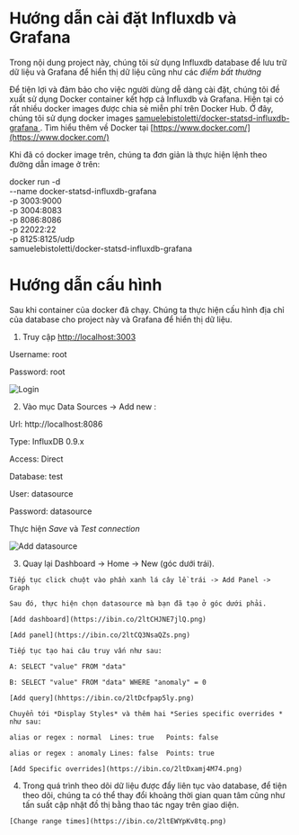 # **Hướng dẫn cài đặt Influxdb và Grafana**
  Trong nội dung project này, chúng tôi sử dụng Influxdb database để lưu trữ dữ liệu và Grafana để hiển thị dữ liệu cũng như các *điểm bất thường*

  Để tiện lợi và đảm bảo cho việc người dùng dễ dàng cài đặt, chúng tôi đề xuất sử dụng Docker container kết hợp cả Influxdb và Grafana. Hiện tại có rất nhiều docker images được chia sẻ miễn phí trên Docker Hub. Ở đây, chúng tôi sử dụng docker images [samuelebistoletti/docker-statsd-influxdb-grafana
](https://github.com/samuelebistoletti/docker-statsd-influxdb-grafana). Tìm hiểu thêm về Docker tại [https://www.docker.com/](https://www.docker.com/)

  Khi đã có docker image trên, chúng ta đơn giản là thực hiện lệnh theo đường dẫn image ở trên:

  docker run -d \
  --name docker-statsd-influxdb-grafana \
  -p 3003:9000 \
  -p 3004:8083 \
  -p 8086:8086 \
  -p 22022:22 \
  -p 8125:8125/udp \
  samuelebistoletti/docker-statsd-influxdb-grafana

# **Hướng dẫn cấu hình**

  Sau khi container của docker đã chạy. Chúng ta thực hiện cấu hình địa chỉ của database cho project này và Grafana để hiển thị dữ liệu.

  1. Truy cập [http://localhost:3003](http://localhost:3003)
  
  Username: root

  Password: root
  
  ![Login](https://ibin.co/2ltBXPonh6zY.png)
  
  2. Vào mục Data Sources -> Add new :

  Url: http://localhost:8086
  
  Type: InfluxDB 0.9.x
  
  Access: Direct
  
  Database: test
  
  User: datasource
  
  Password: datasource
  
  Thực hiện *Save* và *Test connection*
  
  ![Add datasource](https://ibin.co/2ltCWIXCd9kB.png)

  3. Quay lại Dashboard -> Home -> New (góc dưới trái).

    Tiếp tục click chuột vào phần xanh lá cây lề trái -> Add Panel -> Graph
  
    Sau đó, thực hiện chọn datasource mà bạn đã tạo ở góc dưới phải.
    
    [Add dashboard](https://ibin.co/2ltCHJNE7jlQ.png)
    
    [Add panel](https://ibin.co/2ltCQ3NsaQZs.png)
    
    Tiếp tục tạo hai câu truy vấn như sau:

    A: SELECT "value" FROM "data"
    
    B: SELECT "value" FROM "data" WHERE "anomaly" = 0

    [Add query](hhttps://ibin.co/2ltDcfpap5ly.png)
    
    Chuyển tới *Display Styles* và thêm hai *Series specific overrides * như sau:

    alias or regex : normal  Lines: true   Points: false
  
    alias or regex : anomaly Lines: false  Points: true
    
    [Add Specific overrides](https://ibin.co/2ltDxamj4M74.png)

  4. Trong quá trình theo dõi dữ liệu được đẩy liên tục vào database, để tiện theo dõi, chúng ta có thể thay đổi khoảng thời gian quan tâm cũng như tấn suất cập nhật đồ thị bằng thao tác ngay trên giao diện.
    
    [Change range times](https://ibin.co/2ltEWYpKv8tq.png)
